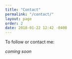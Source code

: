 ```yaml
---
title: "Contact"
permalink: "/contact/"
layout: page
order: 2
date: 2018-01-22 12:42 -0400
---
```

To follow or contact me:

_coming soon_
